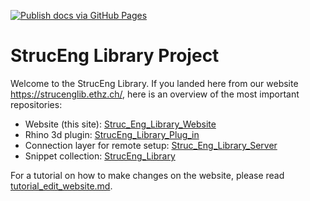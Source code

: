 [![Publish docs via GitHub Pages](https://github.com/kfmResearch-NumericsTeam/Struc_Eng_Library_Website/actions/workflows/deploy.yml/badge.svg)](https://github.com/kfmResearch-NumericsTeam/Struc_Eng_Library_Website/actions/workflows/deploy.yml)

# StrucEng Library Project

Welcome to the StrucEng Library. If you landed here from our website https://strucenglib.ethz.ch/, here is an overview of the most important repositories:
- Website (this site): [Struc_Eng_Library_Website](https://github.com/kfmResearch-NumericsTeam/Struc_Eng_Library_Website)
- Rhino 3d plugin: [StrucEng_Library_Plug_in](https://github.com/kfmResearch-NumericsTeam/StrucEng_Library_Plug_in)
- Connection layer for remote setup: [Struc_Eng_Library_Server](https://github.com/kfmResearch-NumericsTeam/Struc_Eng_Library_Server)
- Snippet collection: [StrucEng_Library](https://github.com/kfmResearch-NumericsTeam/StrucEng_Library)

For a tutorial on how to make changes on the website, please read [tutorial_edit_website.md](./tutorial_edit_website.md).
